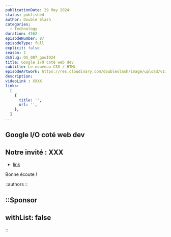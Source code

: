 ```yaml
---
publicationDate: 29 May 2024
status: published
author: Double Slash
categories:
  - Technology
duration: 4562
episodeNumber: 87
episodeType: full
explicit: false
season: 1
dsSlug: DS_087_gooIO24
title: Google I/O coté web dev
subtitle: Le nouveau CSS / HTML  
episodeArtwork: https://res.cloudinary.com/doubleslash/image/upload/v1716974875/episode/ART_87_emwadf.png
description: 
videoLink : XXXX
links:
  [
    {
      title: '',
      url: '',
    },
  ]
---
```

## Google I/O coté web dev

## Notre invité : XXX

- [link](http)

Bonne écoute !

::authors
::

::Sponsor
---
withList: false
---
::
